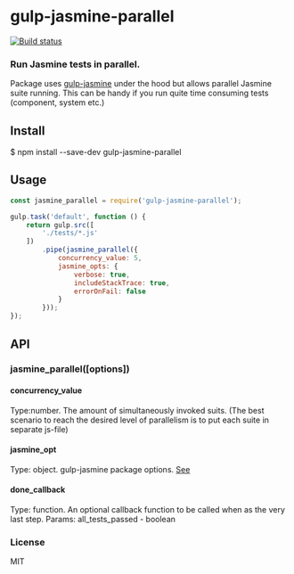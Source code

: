 # gulp-jasmine-parallel

[![Build status](https://api.travis-ci.org/YurgenUA/gulp-jasmine-parallel.svg?branch=master)](https://api.travis-ci.org/YurgenUA/gulp-jasmine-parallel)

### Run Jasmine tests in parallel.
Package uses [gulp-jasmine](https://www.npmjs.com/package/gulp-jasmine) under the hood but allows parallel Jasmine suite running. This can be handy if you run quite time consuming tests (component, system etc.)
## Install
$ npm install --save-dev gulp-jasmine-parallel

## Usage
```javascript
const jasmine_parallel = require('gulp-jasmine-parallel');

gulp.task('default', function () {
    return gulp.src([
        './tests/*.js'
    ])
        .pipe(jasmine_parallel({
            concurrency_value: 5,
            jasmine_opts: {
                verbose: true,
                includeStackTrace: true,
                errorOnFail: false
            }
        }));
});
```
## API

### jasmine_parallel([options])

#### concurrency_value
Type:number.
The amount of simultaneously invoked suits. (The best scenario to reach the desired level of parallelism is to put each suite in separate js-file)

#### jasmine_opt
Type: object.
gulp-jasmine package options. [See](https://www.npmjs.com/package/gulp-jasmine#jasmineoptions)

#### done_callback
Type: function.
An optional callback function to be called when as the very last step.
Params: all_tests_passed - boolean


### License
MIT
